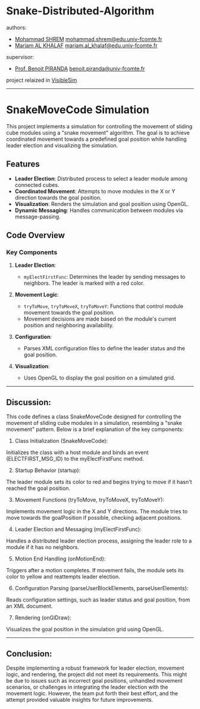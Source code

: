 # Snake-Distributed-Algorithm

authors:
  * [Mohammad SHREM](https://www.linkedin.com/in/mohammadbshreem/) <mohammad.shrem@edu.univ-fcomte.fr>
  * [Mariam AL KHALAF]() <mariam.al_khalaf@edu.univ-fcomte.fr>

supervisor:
  * [Prof. Benoit PIRANDA](https://www.femto-st.fr/fr/personnel-femto/bpiranda) <benoit.piranda@univ-fcomte.fr>

project relaized in [VisibleSim](https://github.com/VisibleSim/VisibleSim)

---

# SnakeMoveCode Simulation

This project implements a simulation for controlling the movement of sliding cube modules using a "snake movement" algorithm. The goal is to achieve coordinated movement towards a predefined goal position while handling leader election and visualizing the simulation.

## Features
- **Leader Election**: Distributed process to select a leader module among connected cubes.
- **Coordinated Movement**: Attempts to move modules in the X or Y direction towards the goal position.
- **Visualization**: Renders the simulation and goal position using OpenGL.
- **Dynamic Messaging**: Handles communication between modules via message-passing.

## Code Overview
### Key Components
1. **Leader Election**:
   - `myElectFirstFunc`: Determines the leader by sending messages to neighbors. The leader is marked with a red color.

2. **Movement Logic**:
   - `tryToMove`, `tryToMoveX`, `tryToMoveY`: Functions that control module movement towards the goal position.
   - Movement decisions are made based on the module's current position and neighboring availability.

3. **Configuration**:
   - Parses XML configuration files to define the leader status and the goal position.

4. **Visualization**:
   - Uses OpenGL to display the goal position on a simulated grid.

---

## Discussion: 

This code defines a class SnakeMoveCode designed for controlling the movement of sliding cube modules in a simulation, resembling a "snake movement" pattern. Below is a brief explanation of the key components:

1. Class Initialization (SnakeMoveCode):

Initializes the class with a host module and binds an event (ELECTFIRST_MSG_ID) to the myElectFirstFunc method.

2. Startup Behavior (startup):

The leader module sets its color to red and begins trying to move if it hasn't reached the goal position.

3. Movement Functions (tryToMove, tryToMoveX, tryToMoveY):

Implements movement logic in the X and Y directions. The module tries to move towards the goalPosition if possible, checking adjacent positions.

4. Leader Election and Messaging (myElectFirstFunc):

Handles a distributed leader election process, assigning the leader role to a module if it has no neighbors.

5. Motion End Handling (onMotionEnd):

Triggers after a motion completes. If movement fails, the module sets its color to yellow and reattempts leader election.

6. Configuration Parsing (parseUserBlockElements, parseUserElements):

Reads configuration settings, such as leader status and goal position, from an XML document.

7. Rendering (onGlDraw):

Visualizes the goal position in the simulation grid using OpenGL.

---

## Conclusion:
Despite implementing a robust framework for leader election, movement logic, and rendering, the project did not meet its requirements. This might be due to issues such as incorrect goal positions, unhandled movement scenarios, or challenges in integrating the leader election with the movement logic. However, the team put forth their best effort, and the attempt provided valuable insights for future improvements.
